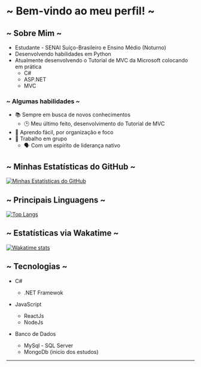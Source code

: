 # ~ Bem-vindo ao meu perfil! ~
## ~ Sobre Mim ~

- Estudante - SENAI Suíço-Brasileiro e Ensino Médio (Noturno)
- Desenvolvendo habilidades em Python
- Atualmente desenvolvendo o Tutorial de MVC da Microsoft colocando em prática
  - C#
  - ASP.NET
  - MVC

### ~ Algumas habilidades ~

- 📚 Sempre em busca de novos conhecimentos
  - 🕑 Meu último feito, desenvolvimento do Tutorial de MVC
- 📣 Aprendo fácil, por organização e foco
- 💼 Trabalho em grupo
  - 🗣 Com um espírito de liderança nativo

## ~ Minhas Estatísticas do GitHub ~

[![Minhas Estatísticas do GitHub](https://github-readme-stats.vercel.app/api?username=Gustavo-Apolonio&hide=prs&count_private=true&show_icons=true&theme=onedark)]()

## ~ Principais Linguagens ~

[![Top Langs](https://github-readme-stats.vercel.app/api/top-langs/?username=Gustavo-Apolonio&theme=onedark)]()

## ~ Estatísticas via Wakatime ~

[![Wakatime stats](https://github-readme-stats.vercel.app/api/wakatime?username=GustavoApolonio&theme=onedark)]()

## ~ Tecnologias ~

- C#

  - .NET Framewok

- JavaScript

  - ReactJs
  - NodeJs

- Banco de Dados

  - MySql - SQL Server
  - MongoDb (inicio dos estudos)

---
